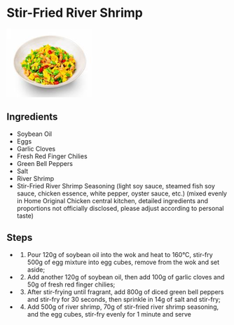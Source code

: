 # Stir-Fried River Shrimp

![Stir-Fried River Shrimp](../../images/%E5%B0%8F%E7%82%92%E6%B2%B3%E8%99%BE.png)

## Ingredients

- Soybean Oil
- Eggs
- Garlic Cloves
- Fresh Red Finger Chilies
- Green Bell Peppers
- Salt
- River Shrimp
- Stir-Fried River Shrimp Seasoning (light soy sauce, steamed fish soy sauce, chicken essence, white pepper, oyster sauce, etc.) (mixed evenly in Home Original Chicken central kitchen, detailed ingredients and proportions not officially disclosed, please adjust according to personal taste)

## Steps

- 1. Pour 120g of soybean oil into the wok and heat to 160°C, stir-fry 500g of egg mixture into egg cubes, remove from the wok and set aside;
- 2. Add another 120g of soybean oil, then add 100g of garlic cloves and 50g of fresh red finger chilies;
- 3. After stir-frying until fragrant, add 800g of diced green bell peppers and stir-fry for 30 seconds, then sprinkle in 14g of salt and stir-fry;
- 4. Add 500g of river shrimp, 70g of stir-fried river shrimp seasoning, and the egg cubes, stir-fry evenly for 1 minute and serve